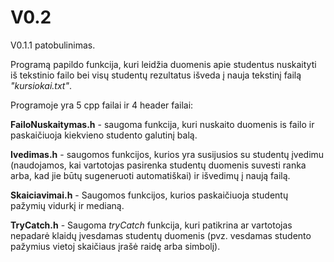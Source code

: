 # V0.2
V0.1.1 patobulinimas.

Programą papildo funkcija, kuri leidžia duomenis apie studentus nuskaityti iš tekstinio failo bei visų studentų rezultatus išveda į nauja tekstinį failą _"kursiokai.txt"_.

Programoje yra 5 cpp failai ir 4 header failai:

**FailoNuskaitymas.h** - saugoma funkcija, kuri nuskaito duomenis is failo ir paskaičiuoja kiekvieno studento galutinį balą.

**Ivedimas.h** - saugomos funkcijos, kurios yra susijusios su studentų įvedimu (naudojamos, kai vartotojas pasirenka studentų duomenis suvesti ranka arba, kad jie būtų sugeneruoti automatiškai) ir išvedimų į naują failą.

**Skaiciavimai.h** - Saugomos funkcijos, kurios paskaičiuoja studentų pažymių vidurkį ir medianą.

**TryCatch.h** - Saugoma _tryCatch_ funkcija, kuri patikrina ar vartotojas nepadarė klaidų įvesdamas studentų duomenis (pvz. vesdamas studento pažymius vietoj skaičiaus įrašė raidę arba simbolį).
